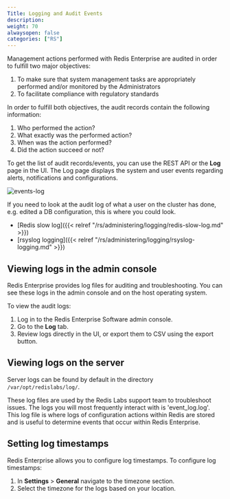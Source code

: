 ```yaml
---
Title: Logging and Audit Events
description:
weight: 70
alwaysopen: false
categories: ["RS"]
---
```

Management actions performed with Redis Enterprise are audited in order
to fulfill two major objectives:

1. To make sure that system management tasks are appropriately performed
    and/or monitored by the Administrators
1. To facilitate compliance with regulatory
    standards

In order to fulfill both objectives, the audit records contain the
following information:

1. Who performed the action?
1. What exactly was the performed action?
1. When was the action performed?
1. Did the action succeed or not?

To get the list of audit records/events, you can use the REST API or
the **Log** page in the UI. The Log page displays the system and user
events regarding alerts, notifications and
configurations.

![events-log](/images/rs/events-log.png)

If you need to look at the audit log of what a user on the cluster has
done, e.g. edited a DB configuration, this is where you could look.

- [Redis slow
    log]({{< relref "/rs/administering/logging/redis-slow-log.md" >}})
- [rsyslog logging]({{< relref "/rs/administering/logging/rsyslog-logging.md" >}})

## Viewing logs in the admin console

Redis Enterprise provides log files for auditing and troubleshooting. You can see these logs in the admin console and on the host operating system.

To view the audit logs:

1. Log in to the Redis Enterprise Software admin console.
1. Go to the **Log** tab.
1. Review logs directly in the UI, or export them to CSV using the export button.

## Viewing logs on the server

Server logs can be found by default in the directory `/var/opt/redislabs/log/`.

These log files are used by the Redis Labs support team to troubleshoot issues. The logs you will most frequently interact with is 'event_log.log'. This log file is where logs of configuration actions within Redis are stored and is useful to determine events that occur within Redis Enterprise.

## Setting log timestamps

Redis Enterprise allows you to configure log timestamps. To configure log timestamps:

1. In **Settings** > **General** navigate to the timezone section.
1. Select the timezone for the logs based on your location.
